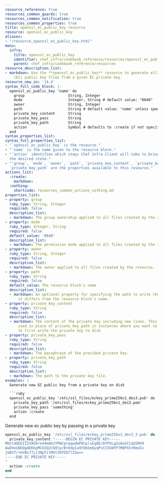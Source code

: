 ```yaml
---
resource_reference: true
resources_common_guards: true
resources_common_notification: true
resources_common_properties: true
title: openssl_ec_public_key resource
resource: openssl_ec_public_key
aliases:
- "/resource_openssl_ec_public_key.html"
menu:
  infra:
    title: openssl_ec_public_key
    identifier: chef_infra/cookbook_reference/resources/openssl_ec_public_key openssl_ec_public_key
    parent: chef_infra/cookbook_reference/resources
resource_description_list:
- markdown: Use the **openssl_ec_public_key** resource to generate elliptic curve
    (EC) public key files from a given EC private key.
resource_new_in: '14.4'
syntax_full_code_block: |-
  openssl_ec_public_key 'name' do
    group                    String, Integer
    mode                     Integer, String # default value: "0640"
    owner                    String, Integer
    path                     String # default value: 'name' unless specified
    private_key_content      String
    private_key_pass         String
    private_key_path         String
    action                   Symbol # defaults to :create if not specified
  end
syntax_properties_list:
syntax_full_properties_list:
- "`openssl_ec_public_key` is the resource."
- "`name` is the name given to the resource block."
- "`action` identifies which steps Chef Infra Client will take to bring the node into
  the desired state."
- "`group`, `mode`, `owner`, `path`, `private_key_content`, `private_key_pass`, and
  `private_key_path` are the properties available to this resource."
actions_list:
  :create:
    markdown:
  :nothing:
    shortcode: resources_common_actions_nothing.md
properties_list:
- property: group
  ruby_type: String, Integer
  required: false
  description_list:
  - markdown: The group ownership applied to all files created by the resource.
- property: mode
  ruby_type: Integer, String
  required: false
  default_value: '0640'
  description_list:
  - markdown: The permission mode applied to all files created by the resource.
- property: owner
  ruby_type: String, Integer
  required: false
  description_list:
  - markdown: The owner applied to all files created by the resource.
- property: path
  ruby_type: String
  required: false
  default_value: The resource block's name
  description_list:
  - markdown: An optional property for specifying the path to write the file to if
      it differs from the resource block's name.
- property: private_key_content
  ruby_type: String
  required: false
  description_list:
  - markdown: The content of the private key including new lines. This property is
      used in place of private_key_path in instances where you want to avoid having
      to first write the private key to disk
- property: private_key_pass
  ruby_type: String
  required: false
  description_list:
  - markdown: The passphrase of the provided private key.
- property: private_key_path
  ruby_type: String
  required: false
  description_list:
  - markdown: The path to the private key file.
examples: |
  Generate new EC public key from a private key on disk

  ```ruby
  openssl_ec_public_key '/etc/ssl_files/eckey_prime256v1_des3.pub' do
    private_key_path '/etc/ssl_files/eckey_prime256v1_des3.pem'
    private_key_pass 'something'
    action :create
  end
  ```

  Generate new ec public key by passing in a private key

  ```ruby
  openssl_ec_public_key '/etc/ssl_files/eckey_prime256v1_des3_2.pub' do
    private_key_content "-----BEGIN EC PRIVATE KEY-----
  MHcCAQEEII2VAU9re44mAUzYPWCg+qqwdmP8CplsEg0b/DYPXLg2oAoGCCqGSM49
  AwEHoUQDQgAEKkpMCbIQ2C6Qlp/B+Odp1a9Y06Sm8yqPvCVIkWYP7M8PX5+RmoIv
  jGBVf/+mVBx77ji3NpTilMUt2KPZ87lZ3w==
  -----END EC PRIVATE KEY-----
  "
    action :create
  end
  ```
---
```


